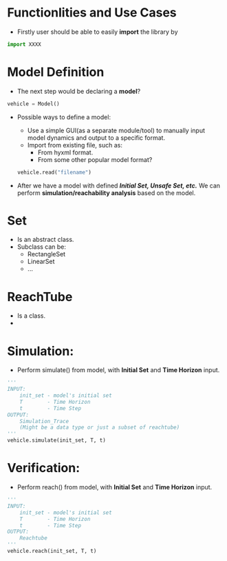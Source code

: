 # Functionlities and Use Cases
- Firstly user should be able to easily **import** the library by 
```python
import XXXX
```
# Model Definition
- The next step would be declaring a **model**? 
```python
vehicle = Model()
```
- Possible ways to define a model:
  - Use a simple GUI(as a separate module/tool) to manually input model dynamics and output to a specific format.
  - Import from existing file, such as:
    -  From hyxml format. 
    -  From some other popular model format?
  ```python
  vehicle.read("filename")
  ```
    
- After we have a model with defined ***Initial Set, Unsafe Set, etc.*** We can perform **simulation/reachability analysis** based on the model.

# Set
- Is an abstract class.
- Subclass can be:
  - RectangleSet
  - LinearSet
  - ...

# ReachTube
- Is a class.
- 

# Simulation:
- Perform simulate() from model, with **Initial Set** and **Time Horizon** input.
```python
'''
INPUT:
    init_set - model's initial set
    T        - Time Horizon
    t        - Time Step
OUTPUT:
    Simulation_Trace  
    (Might be a data type or just a subset of reachtube)    
''' 
vehicle.simulate(init_set, T, t) 
```

# Verification:
- Perform reach() from model, with **Initial Set** and **Time Horizon** input.
```python
'''
INPUT:
    init_set - model's initial set
    T        - Time Horizon
    t        - Time Step
OUTPUT:
    Reachtube   
''' 
vehicle.reach(init_set, T, t)
```
